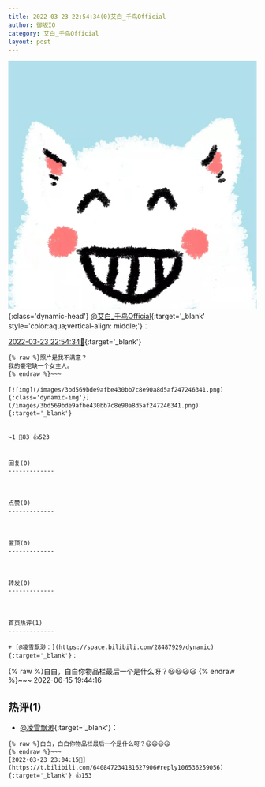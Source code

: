 ```yaml
---
title: 2022-03-23 22:54:34(0)艾白_千鸟Official
author: 御坂IO
category: 艾白_千鸟Official
layout: post
---
```


![img](/images/9ae8b9445fd0665cc014d9080156a45271be73c6.jpg){:class='dynamic-head'}
[@艾白_千鸟Official](https://space.bilibili.com/334537711/dynamic){:target='_blank' style='color:aqua;vertical-align: middle;'}：

[2022-03-23 22:54:34🔗](https://t.bilibili.com/640847234181627906){:target='_blank'}

~~~
{% raw %}照片是我不满意？
我的豪宅缺一个女主人。
{% endraw %}~~~

[![img](/images/3bd569bde9afbe430bb7c8e90a8d5af247246341.png){:class='dynamic-img'}](/images/3bd569bde9afbe430bb7c8e90a8d5af247246341.png){:target='_blank'}


↪️1 💬83 👍523


回复(0)
-------------



点赞(0)
-------------



置顶(0)
-------------



转发(0)
-------------



首页热评(1)
-------------

+ [@凌雪飘渺：](https://space.bilibili.com/28487929/dynamic){:target='_blank'}：
~~~
{% raw %}白白，白白你物品栏最后一个是什么呀？😃😃😃😃
{% endraw %}~~~
2022-06-15 19:44:16


热评(1)
-------------

+ [@凌雪飘渺](https://space.bilibili.com/28487929/dynamic){:target='_blank'}：
~~~
{% raw %}白白，白白你物品栏最后一个是什么呀？😃😃😃😃
{% endraw %}~~~
[2022-03-23 23:04:15🔗](https://t.bilibili.com/640847234181627906#reply106536259056){:target='_blank'} 👍153


